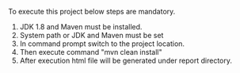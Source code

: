 To execute this project below steps are mandatory.
1. JDK 1.8 and Maven must be installed.
2. System path or JDK and Maven must be set
3. In command prompt switch to the project location.
4. Then execute command "mvn clean install"
5. After execution html file will be generated under report directory.